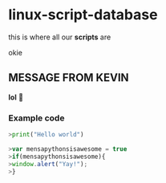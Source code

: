 # linux-script-database
this is where all our **scripts** are

okie

## MESSAGE FROM KEVIN
**lol** 🤣

### Example code
```python
>print("Hello world")
```
```javascript
>var mensapythonsisawesome = true
>if(mensapythonsisawesome){
>window.alert("Yay!");
>}
```
